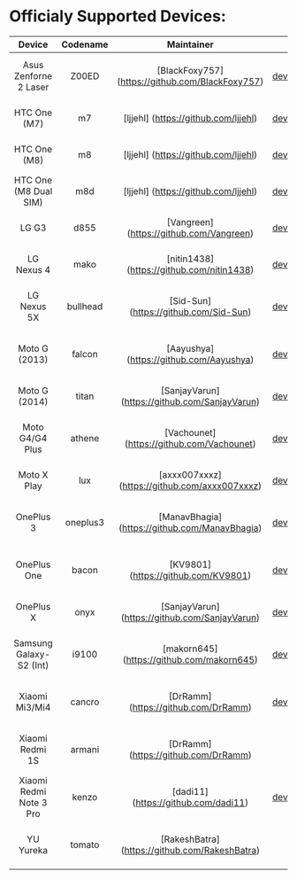 Officialy Supported Devices:
==========
| Device                  | Codename | Maintainer                                       | XDA Thread                                                        | Download
| :---------------------: | :------: | :----------------------------------------------: | :---------------------------------------------------------------: | :---------------------------------------------------------------------------------------------------------------------------------------------------------------------------: |
| Asus Zenforne 2 Laser   | Z00ED    | [BlackFoxy757] (https://github.com/BlackFoxy757) | [XDA] (https://forum.xda-developers.com/showthread.php?t=3549569) | [Official] (https://mirrors.c0urier.net/android/teamhorizon/N/Official/Z00ED/) / [experimental] (https://mirrors.c0urier.net/android/teamhorizon/N/experimental/Z00ED/)       |
| HTC One (M7)            | m7       | [ljjehl] (https://github.com/ljjehl)             | [XDA] (https://forum.xda-developers.com/showthread.php?t=2986038) | [Official] (https://mirrors.c0urier.net/android/teamhorizon/N/Official/m7/) / [experimental] (https://mirrors.c0urier.net/android/teamhorizon/N/experimental/m7/)             |
| HTC One (M8)            | m8       | [ljjehl] (https://github.com/ljjehl)             | [XDA] (https://forum.xda-developers.com/showthread.php?t=3520382) | [Official] (https://mirrors.c0urier.net/android/teamhorizon/N/Official/m8/) / [experimental] (https://mirrors.c0urier.net/android/teamhorizon/N/experimental/m8/)             |
| HTC One (M8 Dual SIM)   | m8d      | [ljjehl] (https://github.com/ljjehl)             | [XDA] (https://forum.xda-developers.com/showthread.php?t=3520382) | [Official] (https://mirrors.c0urier.net/android/teamhorizon/N/Official/m8d/) / [experimental] (https://mirrors.c0urier.net/android/teamhorizon/N/experimental/m8d/)           |
| LG G3                   | d855     | [Vangreen] (https://github.com/Vangreen)         | [XDA] (https://forum.xda-developers.com/showthread.php?t=3493380) | [Official] (https://mirrors.c0urier.net/android/teamhorizon/N/Official/d855/) / [experimental] (https://mirrors.c0urier.net/android/teamhorizon/N/experimental/d855/)         |
| LG Nexus 4              | mako     | [nitin1438] (https://github.com/nitin1438)       | [XDA] (https://forum.xda-developers.com/showthread.php?t=3499985) | [Official] (https://mirrors.c0urier.net/android/teamhorizon/N/Official/mako/) / [experimental] (https://mirrors.c0urier.net/android/teamhorizon/N/experimental/mako/)         |
| LG Nexus 5X             | bullhead | [Sid-Sun] (https://github.com/Sid-Sun)           | [XDA] (https://forum.xda-developers.com/showthread.php?t=3510911) | [Official] (https://mirrors.c0urier.net/android/teamhorizon/N/Official/bullhead/) / [experimental] (https://mirrors.c0urier.net/android/teamhorizon/N/experimental/bullhead/) |
| Moto G (2013)           | falcon   | [Aayushya] (https://github.com/Aayushya)         | [XDA] (https://forum.xda-developers.com/showthread.php?t=3534259) | [Official] (https://mirrors.c0urier.net/android/teamhorizon/N/Official/falcon/) / [experimental] (https://mirrors.c0urier.net/android/teamhorizon/N/experimental/falcon/)     |
| Moto G (2014)           | titan    | [SanjayVarun] (https://github.com/SanjayVarun)   | [XDA] (https://forum.xda-developers.com/showthread.php?t=3506466) | [Official] (https://mirrors.c0urier.net/android/teamhorizon/N/Official/titan/) / [experimental] (https://mirrors.c0urier.net/android/teamhorizon/N/experimental/titan/)       |
| Moto G4/G4 Plus         | athene   | [Vachounet] (https://github.com/Vachounet)       | [XDA] (https://forum.xda-developers.com/showthread.php?t=3508808) | [Official] (https://mirrors.c0urier.net/android/teamhorizon/N/Official/athene/) / [experimental] (https://mirrors.c0urier.net/android/teamhorizon/N/experimental/athene/)     |
| Moto X Play             | lux      | [axxx007xxxz] (https://github.com/axxx007xxxz)   | [XDA] (https://forum.xda-developers.com/showthread.php?t=3521009) | [Official] (https://mirrors.c0urier.net/android/teamhorizon/N/Official/lux/) / [experimental] (https://mirrors.c0urier.net/android/teamhorizon/N/experimental/lux/)           |
| OnePlus 3               | oneplus3 | [ManavBhagia] (https://github.com/ManavBhagia)   | [XDA] (https://forum.xda-developers.com/showthread.php?t=3519047) | [Official] (https://mirrors.c0urier.net/android/teamhorizon/N/Official/oneplus3/) / [experimental] (https://mirrors.c0urier.net/android/teamhorizon/N/experimental/oneplus3/) |
| OnePlus One             | bacon    | [KV9801] (https://github.com/KV9801)             | [XDA] (https://forum.xda-developers.com/showthread.php?t=3516696) | [Official] (https://mirrors.c0urier.net/android/teamhorizon/N/Official/bacon/) / [experimental] (https://mirrors.c0urier.net/android/teamhorizon/N/experimental/bacon/)       |
| OnePlus X               | onyx     | [SanjayVarun] (https://github.com/SanjayVarun)   | [XDA] (https://forum.xda-developers.com/showthread.php?t=3496875) | [Official] (https://mirrors.c0urier.net/android/teamhorizon/N/Official/onyx/) / [experimental] (https://mirrors.c0urier.net/android/teamhorizon/N/experimental/onyx/)         |
| Samsung Galaxy-S2 (Int) | i9100    | [makorn645] (https://github.com/makorn645)       | [XDA] (https://forum.xda-developers.com/showthread.php?t=3538333) | [Official] (https://mirrors.c0urier.net/android/teamhorizon/N/Official/i9100/) / [experimental] (https://mirrors.c0urier.net/android/teamhorizon/N/experimental/i9100/)       |
| Xiaomi Mi3/Mi4          | cancro   | [DrRamm] (https://github.com/DrRamm)             | [XDA] (https://forum.xda-developers.com/showthread.php?t=3489315) | [Official] (https://mirrors.c0urier.net/android/teamhorizon/N/Official/cancro/) / [experimental] (https://mirrors.c0urier.net/android/teamhorizon/N/experimental/cancro/)     |
| Xiaomi Redmi 1S         | armani   | [DrRamm] (https://github.com/DrRamm)             |                                                                   | [Official] (https://mirrors.c0urier.net/android/teamhorizon/N/Official/armani/) / [experimental] (https://mirrors.c0urier.net/android/teamhorizon/N/experimental/armani/)     |
| Xiaomi Redmi Note 3 Pro | kenzo    | [dadi11] (https://github.com/dadi11)             | [XDA] (https://forum.xda-developers.com/showthread.php?t=3492504) | [Official] (https://mirrors.c0urier.net/android/teamhorizon/N/Official/kenzo/) / [experimental] (https://mirrors.c0urier.net/android/teamhorizon/N/experimental/kenzo/)       |
| YU Yureka               | tomato   | [RakeshBatra] (https://github.com/RakeshBatra)   |                                                                   | [Official] (https://mirrors.c0urier.net/android/teamhorizon/N/Official/tomato/) / [experimental] (https://mirrors.c0urier.net/android/teamhorizon/N/experimental/tomato/)     |
